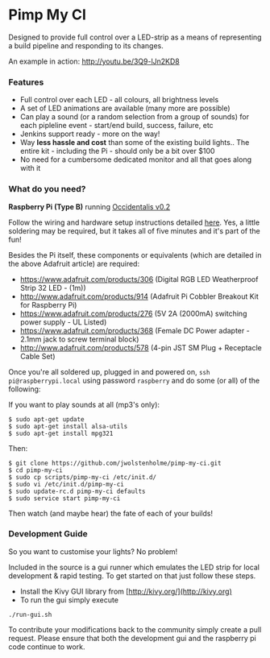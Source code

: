 # Pimp My CI

Designed to provide full control over a LED-strip as a means of representing a build pipeline and responding to its changes.

An example in action: http://youtu.be/3Q9-lJn2KD8


### Features

* Full control over each LED - all colours, all brightness levels
* A set of LED animations are available (many more are possible)
* Can play a sound (or a random selection from a group of sounds) for each pipleline event - start/end build, success, failure, etc
* Jenkins support ready - more on the way!
* Way **less hassle and cost** than some of the existing build lights.. The entire kit - including the Pi - should only be a bit over $100
* No need for a cumbersome dedicated monitor and all that goes along with it


### What do you need?

**Raspberry Pi (Type B)** running [Occidentalis v0.2](http://learn.adafruit.com/adafruit-raspberry-pi-educational-linux-distro/overview)

Follow the wiring and hardware setup instructions detailed [here](http://learn.adafruit.com/light-painting-with-raspberry-pi/hardware).
Yes, a little soldering may be required, but it takes all of five minutes and it's part of the fun!

Besides the Pi itself, these components or equivalents (which are detailed in the above Adafruit article) are required:

* https://www.adafruit.com/products/306 (Digital RGB LED Weatherproof Strip 32 LED - (1m))
* http://www.adafruit.com/products/914 (Adafruit Pi Cobbler Breakout Kit for Raspberry Pi)
* https://www.adafruit.com/products/276 (5V 2A (2000mA) switching power supply - UL Listed)
* https://www.adafruit.com/products/368 (Female DC Power adapter - 2.1mm jack to screw terminal block)
* http://www.adafruit.com/products/578 (4-pin JST SM Plug + Receptacle Cable Set)

Once you're all soldered up, plugged in and powered on, ```ssh pi@raspberrypi.local``` using password ```raspberry``` and do some (or all) of the following:


If you want to play sounds at all (mp3's only):
```
$ sudo apt-get update
$ sudo apt-get install alsa-utils
$ sudo apt-get install mpg321
```

Then:
```
$ git clone https://github.com/jwolstenholme/pimp-my-ci.git
$ cd pimp-my-ci
$ sudo cp scripts/pimp-my-ci /etc/init.d/
$ sudo vi /etc/init.d/pimp-my-ci
$ sudo update-rc.d pimp-my-ci defaults
$ sudo service start pimp-my-ci
```

Then watch (and maybe hear) the fate of each of your builds!

### Development Guide

So you want to customise your lights? No problem!

Included in the source is a gui runner which emulates the LED strip for local development & rapid testing. To get started on that just follow these steps.

* Install the Kivy GUI library from [http://kivy.org/](http://kivy.org)
* To run the gui simply execute
```
./run-gui.sh
```

To contribute your modifications back to the community simply create a pull request. Please ensure that both the development gui and the raspberry pi code continue to work.

